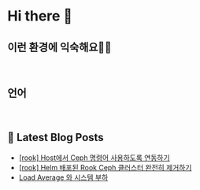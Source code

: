 # Hi there 👋

## 이런 환경에 익숙해요✍🏼

<p>
  <img alt="" src="https://img.shields.io/badge/Linux-FCC624?style=flat-square&logo=Linux&logoColor=black"/>
  <img alt="" src="https://img.shields.io/badge/Kubernetes-326CE5?style=flat-square&logo=Kubernetes&logoColor=white"/>
  <img alt="" src="https://img.shields.io/badge/Ceph-EF3AAB?style=flat-square&logo=Ceph&logoColor=white"/>
</p>

## 언어

<p>
  <img alt="" src="https://img.shields.io/badge/Python-3776AB?style=flat-square&logo=Python&logoColor=white"/>
  <img alt="" src="https://img.shields.io/badge/Bash%20Script-black?style=flat-square&logo=GNU-Bash&logoColor=white"/>
</p>

## 📕 Latest Blog Posts

<ul><li><a href='https://ktome.tistory.com/6' target='_blank'>[rook] Host에서 Ceph 명령어 사용하도록 연동하기</a></li><li><a href='https://ktome.tistory.com/3' target='_blank'>[rook] Helm 배포된 Rook Ceph 클러스터 완전히 제거하기</a></li><li><a href='https://ktome.tistory.com/2' target='_blank'>Load Average 와 시스템 부하</a></li></ul>